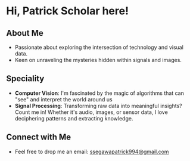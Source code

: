 # Hi, Patrick Scholar here!
  
## **About Me**
- Passionate about exploring the intersection of technology and visual data.
- Keen on unraveling the mysteries hidden within signals and images.
  
## **Speciality**
- **Computer Vision**: I'm fascinated by the magic of algorithms that can "see" and interpret the world around us
- **Signal Processing**: Transforming raw data into meaningful insights? Count me in! Whether it's audio, images, or sensor data, I love deciphering patterns and extracting knowledge.

## **Connect with Me**
- Feel free to drop me an email: ssegawapatrick994@gmail.com

